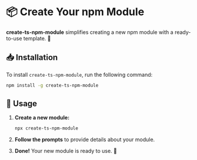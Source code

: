 # 📦 Create Your npm Module

**create-ts-npm-module** simplifies creating a new npm module with a ready-to-use template. 🎉

## 📥 Installation

To install `create-ts-npm-module`, run the following command:

```bash
npm install -g create-ts-npm-module
```

## 🚀 Usage

1. **Create a new module:**

   ```bash
   npx create-ts-npm-module
   ```

2. **Follow the prompts** to provide details about your module.

3. **Done!** Your new module is ready to use. 🎉
